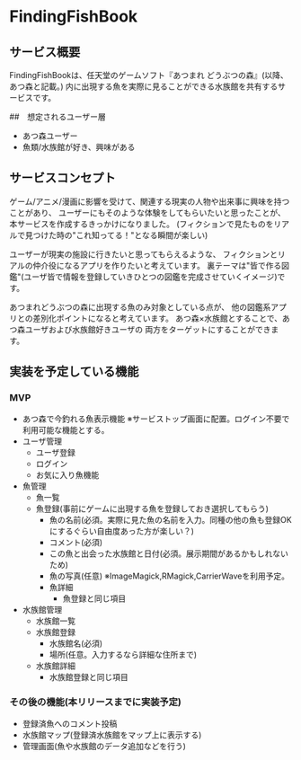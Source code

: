 # FindingFishBook

## サービス概要
FindingFishBookは、任天堂のゲームソフト『あつまれ どうぶつの森』(以降、あつ森と記載。)
内に出現する魚を実際に見ることができる水族館を共有するサービスです。

##　想定されるユーザー層
* あつ森ユーザー
* 魚類/水族館が好き、興味がある

## サービスコンセプト
ゲーム/アニメ/漫画に影響を受けて、関連する現実の人物や出来事に興味を持つことがあり、
ユーザーにもそのような体験をしてもらいたいと思ったことが、本サービスを作成するきっかけになりました。
(フィクションで見たものをリアルで見つけた時の"これ知ってる！"となる瞬間が楽しい)

ユーザーが現実の施設に行きたいと思ってもらえるような、
フィクションとリアルの仲介役になるアプリを作りたいと考えています。
裏テーマは"皆で作る図鑑"(ユーザ皆で情報を登録していきひとつの図鑑を完成させていくイメージ)です。

あつまれどうぶつの森に出現する魚のみ対象としている点が、
他の図鑑系アプリとの差別化ポイントになると考えています。
あつ森×水族館とすることで、あつ森ユーザおよび水族館好きユーザの
両方をターゲットにすることができます。

## 実装を予定している機能
### MVP
* あつ森で今釣れる魚表示機能
	※サービストップ画面に配置。ログイン不要で利用可能な機能とする。
* ユーザ管理
  * ユーザ登録
  * ログイン
  * お気に入り魚機能
* 魚管理
  * 魚一覧
  * 魚登録(事前にゲームに出現する魚を登録しておき選択してもらう)
    * 魚の名前(必須。実際に見た魚の名前を入力。同種の他の魚も登録OKにするぐらい自由度あった方が楽しい？)
    * コメント(必須)
    * この魚と出会った水族館と日付(必須。展示期間があるかもしれないため)
    * 魚の写真(任意)
		  ※ImageMagick,RMagick,CarrierWaveを利用予定。
    * 魚詳細
	    * 魚登録と同じ項目
* 水族館管理
	* 水族館一覧
  * 水族館登録
	  * 水族館名(必須)
	  * 場所(任意。入力するなら詳細な住所まで)
  * 水族館詳細
    * 水族館登録と同じ項目
### その後の機能(本リリースまでに実装予定)
* 登録済魚へのコメント投稿
* 水族館マップ(登録済水族館をマップ上に表示する)
* 管理画面(魚や水族館のデータ追加などを行う)
